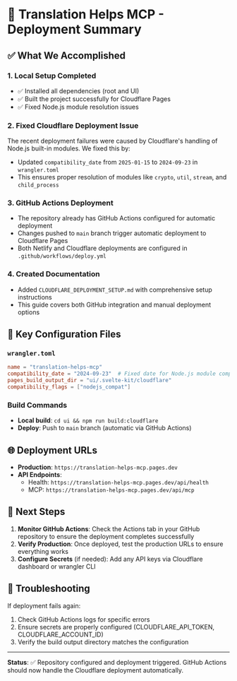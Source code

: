 # 🚀 Translation Helps MCP - Deployment Summary

## ✅ What We Accomplished

### 1. **Local Setup Completed**

- ✅ Installed all dependencies (root and UI)
- ✅ Built the project successfully for Cloudflare Pages
- ✅ Fixed Node.js module resolution issues

### 2. **Fixed Cloudflare Deployment Issue**

The recent deployment failures were caused by Cloudflare's handling of Node.js built-in modules. We fixed this by:

- Updated `compatibility_date` from `2025-01-15` to `2024-09-23` in `wrangler.toml`
- This ensures proper resolution of modules like `crypto`, `util`, `stream`, and `child_process`

### 3. **GitHub Actions Deployment**

- The repository already has GitHub Actions configured for automatic deployment
- Changes pushed to `main` branch trigger automatic deployment to Cloudflare Pages
- Both Netlify and Cloudflare deployments are configured in `.github/workflows/deploy.yml`

### 4. **Created Documentation**

- Added `CLOUDFLARE_DEPLOYMENT_SETUP.md` with comprehensive setup instructions
- This guide covers both GitHub integration and manual deployment options

## 🔧 Key Configuration Files

### `wrangler.toml`

```toml
name = "translation-helps-mcp"
compatibility_date = "2024-09-23"  # Fixed date for Node.js module compatibility
pages_build_output_dir = "ui/.svelte-kit/cloudflare"
compatibility_flags = ["nodejs_compat"]
```

### Build Commands

- **Local build**: `cd ui && npm run build:cloudflare`
- **Deploy**: Push to `main` branch (automatic via GitHub Actions)

## 🌐 Deployment URLs

- **Production**: `https://translation-helps-mcp.pages.dev`
- **API Endpoints**:
  - Health: `https://translation-helps-mcp.pages.dev/api/health`
  - MCP: `https://translation-helps-mcp.pages.dev/api/mcp`

## 📝 Next Steps

1. **Monitor GitHub Actions**: Check the Actions tab in your GitHub repository to ensure the deployment completes successfully
2. **Verify Production**: Once deployed, test the production URLs to ensure everything works
3. **Configure Secrets** (if needed): Add any API keys via Cloudflare dashboard or wrangler CLI

## 🐛 Troubleshooting

If deployment fails again:

1. Check GitHub Actions logs for specific errors
2. Ensure secrets are properly configured (CLOUDFLARE_API_TOKEN, CLOUDFLARE_ACCOUNT_ID)
3. Verify the build output directory matches the configuration

---

**Status**: ✅ Repository configured and deployment triggered. GitHub Actions should now handle the Cloudflare deployment automatically.
